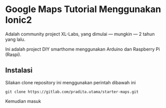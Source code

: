 # Google Maps Tutorial Menggunakan Ionic2

Adalah community project XL-Labs, yang dimulai &mdash; mungkin &mdash; 2 tahun yang lalu.

Ini adalah project DIY smarthome menggunakan Arduino dan Raspberry Pi (Raspi).

## Instalasi



Silakan clone repository ini menggunakan perintah dibawah ini

`git clone https://gitlab.com/pradita.utama/starter-maps.git`

Kemudian masuk
